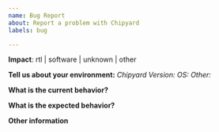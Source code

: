```yaml
---
name: Bug Report
about: Report a problem with Chipyard
labels: bug

---
```


<!-- choose one -->
**Impact**: rtl | software | unknown | other

**Tell us about your environment:**
*Chipyard Version:* <!-- 1.2.0, Hash: 2c0928 -->
*OS:* <!-- `Linux knight 4.4.0-92-generic #115-Ubuntu SMP Thu Aug 10 09:04:33 UTC 2017 x86_64 x86_64 x86_64 GNU/Linux` -->
*Other:* <!-- `prior steps taken/documentation followed/...` -->

**What is the current behavior?**

**What is the expected behavior?**

**Other information**
<!-- include detailed explanation, stacktraces, related issues, suggestions how to fix, links for us to have context, ... -->
